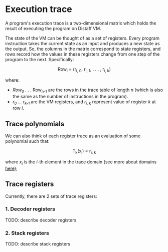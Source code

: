 # Execution trace
A program's execution trace is a two-dimensional matrix which holds the result of executing the program on Distaff VM.

The state of the VM can be thought of as a set of registers. Every program instruction takes the current state as an input and produces a new state as the output. So, the columns in the matrix correspond to state registers, and rows record how the values in these registers change from one step of the program to the next. Specifically:

<p align="center">
Row<sub>i</sub> = (r<sub>i, 0</sub>, r<sub>i, 1</sub>, . . . , r<sub>i, k</sub>)
</p>

where:
* *Row<sub>0</sub>* . . . Row<sub>n-1</sub> are the rows in the trace table of length *n* (which is also the same as the number of instructions in the program).
* *r<sub>0</sub> ... r<sub>k-1</sub>* are the VM registers, and *r<sub>i, k</sub>* represent value of register *k* at row *i*.

## Trace polynomials
We can also think of each register trace as an evaluation of some polynomial such that:

<p align="center">
T<sub>k</sub>(x<sub>i</sub>) = r<sub>i, k</sub>
</p>

where *x<sub>i</sub>* is the *i*-th element in the trace domain (see more about domains [here](..));

## Trace registers
Currently, there are 2 sets of trace registers:

### 1. Decoder registers

TODO: describe decoder registers

### 2. Stack registers

TODO: describe stack registers
